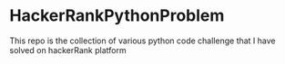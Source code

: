 # HackerRankPythonProblem
This repo is the collection of various python code challenge that I have solved on hackerRank platform
